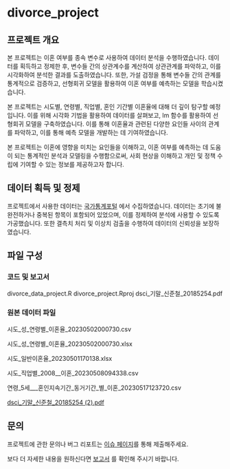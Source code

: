 # divorce_project

## 프로젝트 개요

본 프로젝트는 이혼 여부를 종속 변수로 사용하여 데이터 분석을 수행하였습니다. 데이터를 획득하고 정제한 후, 변수들 간의 상관계수를 계산하여 상관관계를 파악하고, 이를 시각화하여 분석한 결과를 도출하였습니다. 또한, 가설 검정을 통해 변수들 간의 관계를 통계적으로 검증하고, 선형회귀 모델을 활용하여 이혼 여부를 예측하는 모델을 학습시켰습니다.

본 프로젝트는 시도별, 연령별, 직업별, 혼인 기간별 이혼율에 대해 더 깊이 탐구할 예정입니다. 이를 위해 시각화 기법을 활용하여 데이터를 살펴보고, lm 함수를 활용하여 선형회귀 모델을 구축하였습니다. 이를 통해 이혼율과 관련된 다양한 요인들 사이의 관계를 파악하고, 이를 통해 예측 모델을 개발하는 데 기여하였습니다.

본 프로젝트는 이혼에 영향을 미치는 요인들을 이해하고, 이혼 여부를 예측하는 데 도움이 되는 통계적인 분석과 모델링을 수행함으로써, 사회 현상을 이해하고 개인 및 정책 수립에 기여할 수 있는 정보를 제공하고자 합니다.


## 데이터 획득 및 정제

프로젝트에서 사용한 데이터는 [국가통계포털](https://kosis.kr/index/index.do)
에서 수집하였습니다. 데이터는 초기에 불완전하거나 중복된 항목이 포함되어 있었으며, 이를 정제하여 분석에 사용할 수 있도록 가공했습니다. 또한 결측치 처리 및 이상치 검출을 수행하여 데이터의 신뢰성을 보장하였습니다.


## 파일 구성

### 코드 및 보고서
  divorce_data_project.R
  divorce_project.Rproj
  dsci_기말_신준철_20185254.pdf

### 원본 데이터 파일
  시도_성_연령별_이혼율_20230502000730.csv
  
  시도_성_연령별_이혼율_20230502000730.xlsx
  
  시도_일반이혼율_20230501170138.xlsx
  
  시도_직업별_2008__이혼_20230508094338.csv
  
  연령_5세___혼인지속기간_동거기간_별_이혼_20230517123720.csv

[dsci_기말_신준철_20185254 (2).pdf](https://github.com/auspicious0/divorce_project/files/12496139/dsci_._._20185254.2.pdf)

## 문의
프로젝트에 관한 문의나 버그 리포트는 [이슈 페이지](https://github.com/auspicious0/divorce_project/divorce_project/issues)를 통해 제출해주세요.

보다 더 자세한 내용을 원하신다면 [보고서](https://github.com/auspicious0/divorce_project/files/12496139/dsci_._._20185254.2.pdf) 를 확인해 주시기 바랍니다.
